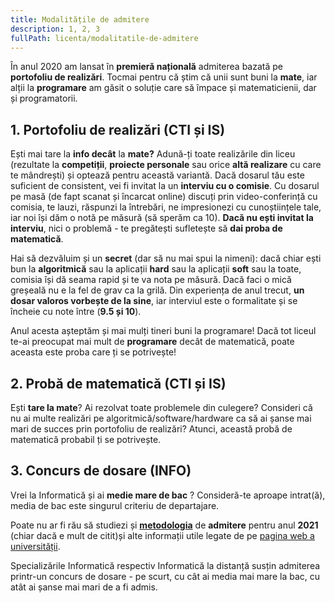 ```yaml
---
title: Modalitățile de admitere
description: 1, 2, 3
fullPath: licenta/modalitatile-de-admitere
---
```

În anul 2020 am lansat în **premieră națională** admiterea bazată pe **portofoliu de realizări**. Tocmai pentru că știm că unii sunt buni la **mate**, iar alții la **programare** am găsit o soluție care să împace și matematicienii, dar și programatorii. 

## 1. Portofoliu de realizări (CTI și IS)

Ești mai tare la **info decât** la **mate?** Adună-ți toate realizările din liceu (rezultate la **competiții**, **proiecte personale** sau orice **altă realizare** cu care te mândrești) și optează pentru această variantă. Dacă dosarul tău este suficient de consistent, vei fi invitat la un **interviu cu o comisie**. Cu dosarul pe masă (de fapt scanat și încarcat online) discuți prin video-conferință cu comisia, te lauzi, răspunzi la întrebări, ne impresionezi cu cunoștiințele tale, iar noi își dăm o notă pe măsură (să sperăm ca 10). **Dacă nu ești invitat la interviu**, nici o problemă - te pregătești sufletește să **dai proba de matematică**. 

Hai să dezvăluim și un **secret** (dar să nu mai spui la nimeni): dacă chiar ești bun la **algoritmică** sau la aplicații **hard** sau la aplicații **soft** sau la toate, comisia își dă seama rapid și te va nota pe măsură. Dacă faci o mică greșeală nu e la fel de grav ca la grilă. Din experiența de anul trecut, **un dosar valoros vorbește de la sine**, iar interviul este o formalitate și se încheie cu note între (**9.5 și 10**).

Anul acesta așteptăm și mai mulți tineri buni la programare! Dacă tot liceul te-ai preocupat mai mult de **programare** decât de matematică, poate aceasta este proba care ți se potrivește!

## 2. Probă de matematică (CTI și IS)

Ești **tare la mate**? Ai rezolvat toate problemele din culegere? Consideri că nu ai multe realizări pe algoritmică/software/hardware ca să ai șanse mai mari de succes prin portofoliu de realizări? Atunci, această probă de matematică probabil ți se potrivește. 

## 3. Concurs de dosare (INFO)

Vrei la Informatică și ai **medie mare de bac** ? Consideră-te aproape intrat(ă), media de bac este singurul criteriu de departajare.

Poate nu ar fi rău să studiezi și **[metodologia](https://www.upt.ro/Informatii_admitere-licenta_1536_ro.html)** de **admitere** pentru anul **2021** (chiar dacă e mult de citit)și alte informații utile legate de pe [pagina web a universității](https://www.upt.ro/).

Specializările Informatică respectiv Informatică la distanță susțin admiterea printr-un concurs de dosare - pe scurt, cu cât ai media mai mare la bac, cu atât ai șanse mai mari de a fi admis.